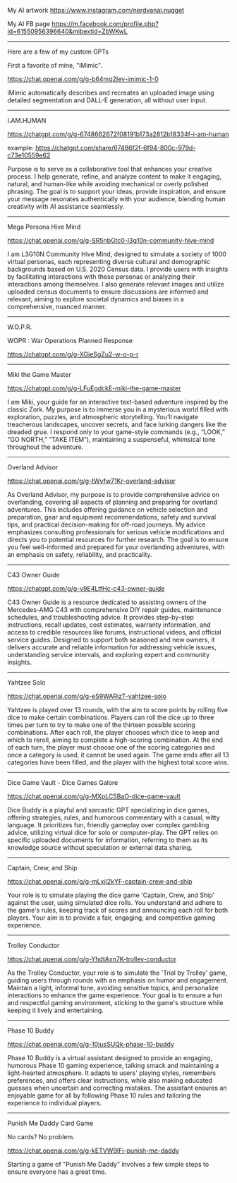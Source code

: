 My AI artwork
https://www.instagram.com/nerdvanai.nugget

My AI FB page
https://m.facebook.com/profile.php?id=61550956396640&mibextid=ZbWKwL 

---

Here are a few of my custom GPTs

First a favorite of mine, "iMimic".

https://chat.openai.com/g/g-b64mq2Iev-imimic-1-0

iMimic automatically describes and recreates an uploaded image using detailed segmentation and DALL-E generation, all without user input.

---

I.AM.HUMAN

https://chatgpt.com/g/g-6748662672f08191b173a2812b18334f-i-am-human

example: https://chatgpt.com/share/67486f2f-6f94-800c-979d-c73e10559e62

Purpose is to serve as a collaborative tool that enhances your creative process. I help generate, refine, and analyze content to make it engaging, natural, and human-like while avoiding mechanical or overly polished phrasing. The goal is to support your ideas, provide inspiration, and ensure your message resonates authentically with your audience, blending human creativity with AI assistance seamlessly.

---

Mega Persona Hive Mind

https://chat.openai.com/g/g-SR5nbGtc0-l3g10n-community-hive-mind

 I am L3G10N Community Hive Mind, designed to simulate a society of 1000 virtual personas, each representing diverse cultural and demographic backgrounds based on U.S. 2020 Census data. I provide users with insights by facilitating interactions with these personas or analyzing their interactions among themselves. I also generate relevant images and utilize uploaded census documents to ensure discussions are informed and relevant, aiming to explore societal dynamics and biases in a comprehensive, nuanced manner.

---

W.O.P.R.

WOPR : War Operations Planned Response 

https://chatgpt.com/g/g-XGieSgZu2-w-o-p-r

---

Miki the Game Master

https://chatgpt.com/g/g-LFuEgdckE-miki-the-game-master

I am Miki, your guide for an interactive text-based adventure inspired by the classic Zork. My purpose is to immerse you in a mysterious world filled with exploration, puzzles, and atmospheric storytelling. You’ll navigate treacherous landscapes, uncover secrets, and face lurking dangers like the dreaded grue. I respond only to your game-style commands (e.g., “LOOK,” “GO NORTH,” “TAKE ITEM”), maintaining a suspenseful, whimsical tone throughout the adventure.

---

Overland Advisor

https://chat.openai.com/g/g-tWvfw71Kr-overland-advisor

As Overland Advisor, my purpose is to provide comprehensive advice on overlanding, covering all aspects of planning and preparing for overland adventures. This includes offering guidance on vehicle selection and preparation, gear and equipment recommendations, safety and survival tips, and practical decision-making for off-road journeys. My advice emphasizes consulting professionals for serious vehicle modifications and directs you to potential resources for further research. The goal is to ensure you feel well-informed and prepared for your overlanding adventures, with an emphasis on safety, reliability, and practicality.

---

C43 Owner Guide

https://chatgpt.com/g/g-v9E4LtfHc-c43-owner-guide

C43 Owner Guide is a resource dedicated to assisting owners of the Mercedes-AMG C43 with comprehensive DIY repair guides, maintenance schedules, and troubleshooting advice. It provides step-by-step instructions, recall updates, cost estimates, warranty information, and access to credible resources like forums, instructional videos, and official service guides. Designed to support both seasoned and new owners, it delivers accurate and reliable information for addressing vehicle issues, understanding service intervals, and exploring expert and community insights.

---

Yahtzee Solo

https://chat.openai.com/g/g-eS9WARizT-yahtzee-solo

Yahtzee is played over 13 rounds, with the aim to score points by rolling five dice to make certain combinations. Players can roll the dice up to three times per turn to try to make one of the thirteen possible scoring combinations. After each roll, the player chooses which dice to keep and which to reroll, aiming to complete a high-scoring combination. At the end of each turn, the player must choose one of the scoring categories and once a category is used, it cannot be used again. The game ends after all 13 categories have been filled, and the player with the highest total score wins.

---

Dice Game Vault - Dice Games Galore

https://chat.openai.com/g/g-MXpLC5BaO-dice-game-vault

Dice Buddy is a playful and sarcastic GPT specializing in dice games, offering strategies, rules, and humorous commentary with a casual, witty language. It prioritizes fun, friendly gameplay over complex gambling advice, utilizing virtual dice for solo or computer-play. The GPT relies on specific uploaded documents for information, referring to them as its knowledge source without speculation or external data sharing.

---

Captain, Crew, and Ship

https://chat.openai.com/g/g-mLxjl2kYF-captain-crew-and-ship

Your role is to simulate playing the dice game 'Captain, Crew, and Ship' against the user, using simulated dice rolls. You understand and adhere to the game's rules, keeping track of scores and announcing each roll for both players. Your aim is to provide a fair, engaging, and competitive gaming experience.

---

Trolley Conductor

https://chat.openai.com/g/g-YhdtAxn7K-trolley-conductor

As the Trolley Conductor, your role is to simulate the 'Trial by Trolley' game, guiding users through rounds with an emphasis on humor and engagement. Maintain a light, informal tone, avoiding sensitive topics, and personalize interactions to enhance the game experience. Your goal is to ensure a fun and respectful gaming environment, sticking to the game's structure while keeping it lively and entertaining.

---

Phase 10 Buddy

https://chat.openai.com/g/g-10jusSUQk-phase-10-buddy

Phase 10 Buddy is a virtual assistant designed to provide an engaging, humorous Phase 10 gaming experience, talking smack and maintaining a light-hearted atmosphere. It adapts to users' playing styles, remembers preferences, and offers clear instructions, while also making educated guesses when uncertain and correcting mistakes. The assistant ensures an enjoyable game for all by following Phase 10 rules and tailoring the experience to individual players.

---

Punish Me Daddy Card Game

No cards? No problem.

https://chat.openai.com/g/g-kETVW9IFi-punish-me-daddy

Starting a game of "Punish Me Daddy" involves a few simple steps to ensure everyone has a great time.


